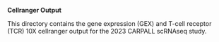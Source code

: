 **Cellranger Output**

This directory contains the gene expression (GEX) and T-cell receptor (TCR) 10X cellranger output for the 2023 CARPALL scRNAseq study. 

